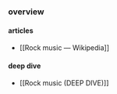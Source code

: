 ### overview
#### articles
- [[Rock music — Wikipedia]] 
#### deep dive
- [[Rock music (DEEP DIVE)]]